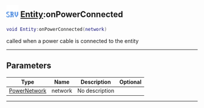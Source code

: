 ## <img src="../../.gitbook/assets/server.png" width="32" height="32" /> [Entity](../entity/README.md):onPowerConnected

```lua
void Entity:onPowerConnected(network)
```

called when a power cable is connected to the entity<br>

-----------------
## Parameters

| Type   | Name | Description | Optional |
| ------ | ---- | ----------- | -------: |
| [PowerNetwork](../powernetwork/README.md) | network | No description |  |


--------
